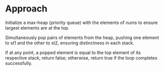 # Approach
Initialize a max-heap (priority queue) with the elements of nums to 
ensure largest elements are at the top.

Simultaneously pop pairs of elements from the heap, pushing one element 
to st1 and the other to st2, ensuring distinctness in each stack.

If at any point, a popped element is equal to the top element of its respective
stack, return false; otherwise, return true if the loop completes successfully.
